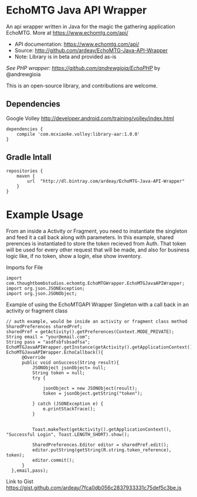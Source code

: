 # EchoMTG Java API Wrapper
An api wrapper written in Java for the magic the gathering application EchoMTG. More at https://www.echomtg.com/api/
 * API documentation: https://www.echomtg.com/api/
 * Source: http://github.com/ardeay/EchoMTG-Java-API-Wrapper
 * Note: Library is in beta and provided as-is

_See PHP wrapper: https://github.com/andrewgioia/EchoPHP_ by @andrewgioia


This is an open-source library, and contributions are welcome.

## Dependencies

Google Volley http://developer.android.com/training/volley/index.html

    dependencies {
        compile 'com.mcxiaoke.volley:library-aar:1.0.0'
    }

## Gradle Intall


    repositories {
        maven {
            url  "http://dl.bintray.com/ardeay/EchoMTG-Java-API-Wrapper" 
        }
    }



# Example Usage
From an inside a Activity or Fragment, you need to instantiate the singleton and feed it a call back along with parameters. In this example, shared prerences is instantiated to store the token recieved from Auth. That token will be used for every other request that will be made, and also for business logic like, if no token, show a login, else show inventory.

Imports for File

    import com.thoughtbombstudios.echomtg.EchoMTGWrapper.EchoMTGJavaAPIWrapper;
    import org.json.JSONException;
    import org.json.JSONObject;
    
Example of using the EchoMTGAPI Wrapper Singleton with a call back in an activity or fragment class

    // auth example, would be inside an activity or fragment class method
    SharedPreferences sharedPref;
    sharedPref = getActivity().getPreferences(Context.MODE_PRIVATE);
    String email = "your@email.com";
    String pass = "asdfsbfsbsadfsa";
    EchoMTGJavaAPIWrapper.getInstance(getActivity().getApplicationContext()).authRequest(new EchoMTGJavaAPIWrapper.EchoCallback(){
          @Override
          public void onSuccess(String result){
              JSONObject jsonObject= null;
              String token = null;
              try {

                  jsonObject = new JSONObject(result);
                  token = jsonObject.getString("token");

              } catch (JSONException e) {
                  e.printStackTrace();
              }


              Toast.makeText(getActivity().getApplicationContext(), "Successful Login", Toast.LENGTH_SHORT).show();

              SharedPreferences.Editor editor = sharedPref.edit();
              editor.putString(getString(R.string.token_reference), token);
              editor.commit();
          }
      },email,pass);
    
Link to Gist https://gist.github.com/ardeay/7fca0db056c2837933331c75def5c3be.js

